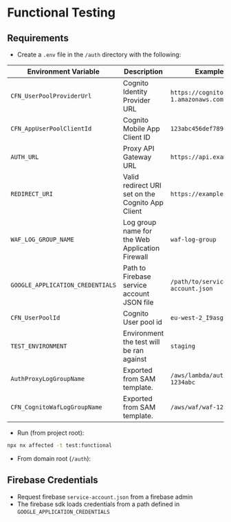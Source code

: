 # Functional Testing

## Requirements

- Create a `.env` file in the `/auth` directory with the following:

| Environment Variable       | Description                                      | Example Value                          |
|----------------------------|--------------------------------------------------|----------------------------------------|
| `CFN_UserPoolProviderUrl`          | Cognito Identity Provider URL                   | `https://cognito-idp.us-east-1.amazonaws.com` |
| `CFN_AppUserPoolClientId`            | Cognito Mobile App Client ID                           | `123abc456def789ghi`                   |
| `AUTH_URL`                 | Proxy API Gateway URL                           | `https://api.example.com/auth`         |
| `REDIRECT_URI`             | Valid redirect URI set on the Cognito App Client| `https://example.com/callback`         |
| `WAF_LOG_GROUP_NAME`       | Log group name for the Web Application Firewall | `waf-log-group`                        |
| `GOOGLE_APPLICATION_CREDENTIALS` | Path to Firebase service account JSON file | `/path/to/service-account.json`        |
| `CFN_UserPoolId` | Cognito User pool id | `eu-west-2_I9asgj`        |
| `TEST_ENVIRONMENT` | Environment the test will be ran against | `staging`        |
| `AuthProxyLogGroupName` | Exported from SAM template. | `/aws/lambda/auth-proxy-1234abc` |
| `CFN_CognitoWafLogGroupName` | Exported from SAM template. | `/aws/waf/waf-1234abc` |

- Run (from project root):

```bash
npx nx affected -t test:functional
```

- From domain root (`/auth`):


## Firebase Credentials

* Request firebase `service-account.json` from a firebase admin
* The firebase sdk loads credentials from a path defined in `GOOGLE_APPLICATION_CREDENTIALS`